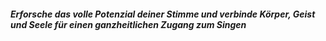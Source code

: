 ##### Erforsche das volle Potenzial deiner Stimme und verbinde Körper, Geist und Seele für einen ganzheitlichen Zugang zum Singen